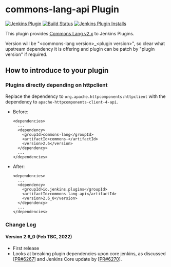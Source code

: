 commons-lang-api Plugin
===================

[![Jenkins Plugin](https://img.shields.io/jenkins/plugin/v/commons-lang-api-plugin.svg)](https://plugins.jenkins.io/commons-lang-api-plugin)
[![Build Status](https://ci.jenkins.io/buildStatus/icon?job=Plugins/commons-lang-api-plugin/main)](https://ci.jenkins.io/blue/organizations/jenkins/Plugins%2Fcommons-lang-api-plugin/activity/)
[![Jenkins Plugin Installs](https://img.shields.io/jenkins/plugin/i/commons-lang-api-plugin.svg?color=blue)](https://plugins.jenkins.io/commons-lang-api-plugin)

This plugin provides [Commons Lang v2.x](https://commons.apache.org/proper/commons-lang/) to Jenkins Plugins.<br>

Version will be "&lt;commons-lang version&gt;_&lt;plugin version&gt;", so clear what upstream dependency it is offering and plugin can be patch by "plugin version" if required.


## How to introduce to your plugin

### Plugins directly depending on httpclient

Replace the dependency to `org.apache.httpcomponents:httpclient` with the dependency to `apache-httpcomponents-client-4-api`.

* Before:
    ```
    <dependencies>
      ...
      <dependency>
        <groupId>commons-lang</groupId>
        <artifactId>commons-</artifactId>
        <version>2.6</version>
      </dependency>
      ...
    </dependencies>
    ```
* After:
    ```
    <dependencies>
      ...
      <dependency>
        <groupId>io.jenkins.plugins</groupId>
        <artifactId>commons-lang-api</artifactId>
        <version>2.6_0</version>
      </dependency>
      ...
    </dependencies>
    ```

### Change Log

#### Version 2.6_0 (Feb TBC, 2022)
- First release
- Looks at breaking plugin dependencies upon core jenkins, as discussed [[PR#6267](https://github.com/jenkinsci/jenkins/pull/6267#issuecomment-1036644004)] and Jenkins Core update by [[PR#6270](https://github.com/jenkinsci/jenkins/pull/6270)].
